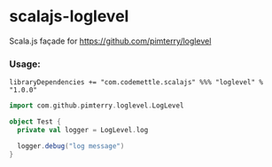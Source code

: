 # scalajs-loglevel

Scala.js façade for https://github.com/pimterry/loglevel

### Usage:

```
libraryDependencies += "com.codemettle.scalajs" %%% "loglevel" % "1.0.0"
```

```scala
import com.github.pimterry.loglevel.LogLevel

object Test {
  private val logger = LogLevel.log

  logger.debug("log message")
}
```
